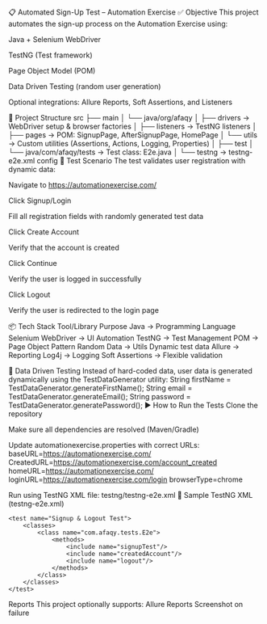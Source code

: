 📋 Automated Sign-Up Test – Automation Exercise
✅ Objective
This project automates the sign-up process on the Automation Exercise using:

Java + Selenium WebDriver

TestNG (Test framework)

Page Object Model (POM)

Data Driven Testing (random user generation)

Optional integrations: Allure Reports, Soft Assertions, and Listeners

📂 Project Structure
src
├── main
│   └── java/org/afaqy
│       ├── drivers        → WebDriver setup & browser factories
│       ├── listeners      → TestNG listeners
│       ├── pages          → POM: SignupPage, AfterSignupPage, HomePage
│       └── utils          → Custom utilities (Assertions, Actions, Logging, Properties)
│
├── test
│   └── java/com/afaqy/tests → Test class: E2e.java
│
└── testng                  → testng-e2e.xml config
🧪 Test Scenario
The test validates user registration with dynamic data:

Navigate to https://automationexercise.com/

Click Signup/Login

Fill all registration fields with randomly generated test data

Click Create Account

Verify that the account is created

Click Continue

Verify the user is logged in successfully

Click Logout

Verify the user is redirected to the login page

📦 Tech Stack
Tool/Library	Purpose
Java	-> Programming Language
Selenium WebDriver ->	UI Automation
TestNG	->   Test Management
POM	 -> Page Object Pattern
Random Data -> Utils	Dynamic test data
Allure -> Reporting
Log4j	-> Logging
Soft Assertions ->	Flexible validation

🔁 Data Driven Testing
Instead of hard-coded data, user data is generated dynamically using the TestDataGenerator utility:
String firstName = TestDataGenerator.generateFirstName();
String email = TestDataGenerator.generateEmail();
String password = TestDataGenerator.generatePassword();
▶️ How to Run the Tests
Clone the repository

Make sure all dependencies are resolved (Maven/Gradle)

Update automationexercise.properties with correct URLs:
baseURL=https://automationexercise.com/
CreatedURL=https://automationexercise.com/account_created
homeURL=https://automationexercise.com/
loginURL=https://automationexercise.com/login
browserType=chrome

Run using TestNG XML file:
testng/testng-e2e.xml
📜 Sample TestNG XML (testng-e2e.xml)
<?xml version="1.0" encoding="UTF-8"?>
<!DOCTYPE suite SYSTEM "https://testng.org/testng-1.0.dtd">
<suite name="AutomationExercise E2E Test Suite">
    <listeners>
        <listener class-name="org.afaqy.listeners.TestNGListeners"/>
    </listeners>

    <test name="Signup & Logout Test">
        <classes>
            <class name="com.afaqy.tests.E2e">
                <methods>
                    <include name="signupTest"/>
                    <include name="createdAccount"/>
                    <include name="logout"/>
                </methods>
            </class>
        </classes>
    </test>
</suite>

 Reports
This project optionally supports:
Allure Reports
Screenshot on failure
